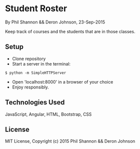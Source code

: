 Student Roster
==========

By Phil Shannon && Deron Johnson, 23-Sep-2015

Keep track of courses and the students that are in those classes.

Setup
----------
* Clone repository
* Start a server in the terminal:
```
$ python -m SimpleHTTPServer
```
* Open 'localhost:8000' in a browser of your choice
* Enjoy responsibly.

Technologies Used
----------
JavaScript, Angular, HTML, Bootstrap, CSS

License
----------
MIT License, Copyright (c) 2015 Phil Shannon && Deron Johnson
